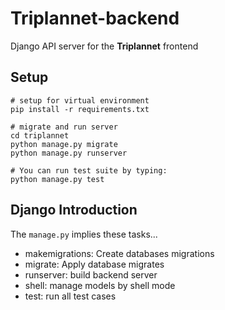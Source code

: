 # Triplannet-backend

Django API server for the **Triplannet** frontend


## Setup
```
# setup for virtual environment
pip install -r requirements.txt

# migrate and run server
cd triplannet
python manage.py migrate
python manage.py runserver

# You can run test suite by typing:
python manage.py test
```

## Django Introduction

The `manage.py` implies these tasks...
- makemigrations: Create databases migrations
- migrate: Apply database migrates
- runserver: build backend server
- shell: manage models by shell mode
- test: run all test cases

